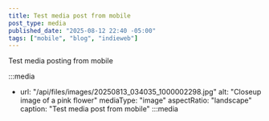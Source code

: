 ```yaml
---
title: Test media post from mobile
post_type: media
published_date: "2025-08-12 22:40 -05:00"
tags: ["mobile", "blog", "indieweb"]
---
```


Test media posting from mobile

:::media
- url: "/api/files/images/20250813_034035_1000002298.jpg"
  alt: "Closeup image of a pink flower"
  mediaType: "image"
  aspectRatio: "landscape"
  caption: "Test media post from mobile"
:::media
